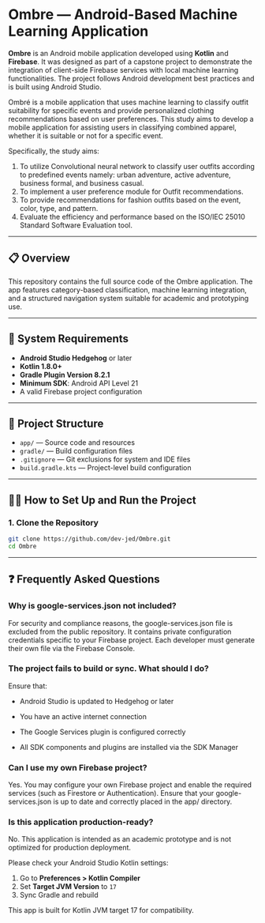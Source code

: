 # Ombre — Android-Based Machine Learning Application

**Ombre** is an Android mobile application developed using **Kotlin** and **Firebase**. It was designed as part of a capstone project to demonstrate the integration of client-side Firebase services with local machine learning functionalities. The project follows Android development best practices and is built using Android Studio.

Ombré is a mobile application that uses machine learning to classify outfit suitability for specific events and provide personalized clothing recommendations based on user preferences.
This study aims to develop a mobile application for assisting users in classifying combined apparel, whether it is suitable or not for a specific event.

Specifically, the study aims:
1. To utilize Convolutional neural network to classify user outfits according to predefined events namely: urban adventure, active adventure, business formal, and business casual.
2. To implement a  user preference module for Outfit recommendations.
3. To provide recommendations for fashion outfits based on the event, color, type, and pattern.
4. Evaluate the efficiency and performance based on the ISO/IEC 25010 Standard Software Evaluation tool.

---

## 📋 Overview

This repository contains the full source code of the Ombre application. The app features category-based classification, machine learning integration, and a structured navigation system suitable for academic and prototyping use.

---

## 🔧 System Requirements

- **Android Studio Hedgehog** or later
- **Kotlin 1.8.0+**
- **Gradle Plugin Version 8.2.1**
- **Minimum SDK**: Android API Level 21
- A valid Firebase project configuration

---

## 📂 Project Structure

- `app/` — Source code and resources
- `gradle/` — Build configuration files
- `.gitignore` — Git exclusions for system and IDE files
- `build.gradle.kts` — Project-level build configuration

---

## 🧑‍💻 How to Set Up and Run the Project

### 1. Clone the Repository

```bash
git clone https://github.com/dev-jed/Ombre.git
cd Ombre
```

--- 
## ❓ Frequently Asked Questions

### Why is google-services.json not included?
For security and compliance reasons, the google-services.json file is excluded from the public repository. It contains private configuration credentials specific to your Firebase project. Each developer must generate their own file via the Firebase Console.

### The project fails to build or sync. What should I do?
Ensure that:

- Android Studio is updated to Hedgehog or later

- You have an active internet connection

- The Google Services plugin is configured correctly

- All SDK components and plugins are installed via the SDK Manager

### Can I use my own Firebase project?
Yes. You may configure your own Firebase project and enable the required services (such as Firestore or Authentication). Ensure that your google-services.json is up to date and correctly placed in the app/ directory.

### Is this application production-ready?
No. This application is intended as an academic prototype and is not optimized for production deployment.

Please check your Android Studio Kotlin settings:

1. Go to **Preferences > Kotlin Compiler**
2. Set **Target JVM Version** to `17`
3. Sync Gradle and rebuild

This app is built for Kotlin JVM target 17 for compatibility.
